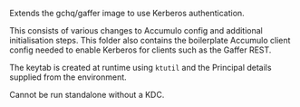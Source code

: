 Extends the gchq/gaffer image to use Kerberos authentication.

This consists of various changes to Accumulo config and additional initialisation steps. This folder also contains the boilerplate Accumulo client config needed to enable Kerberos for clients such as the Gaffer REST.

The keytab is created at runtime using `ktutil` and the Principal details supplied from the environment.

Cannot be run standalone without a KDC.